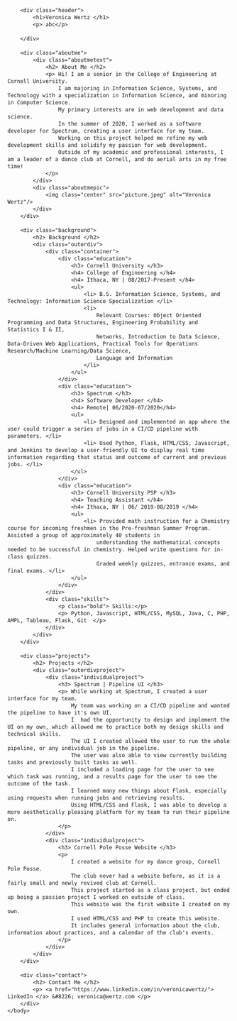 <!doctype html>
<html>
	<head>
		<link rel="preconnect" href="https://fonts.gstatic.com">
		<link href="https://fonts.googleapis.com/css2?family=Roboto+Mono&display=swap" rel="stylesheet">
		<link rel="stylesheet" type="text/css" href="style.css" media="screen"/>
	</head>
	<body>

		<div class="header">
			<h1>Veronica Wertz </h1>
			<p> abc</p>
			
		</div>

		<div class="aboutme"> 
			<div class="aboutmetext">
				<h2> About Me </h2>
				<p> Hi! I am a senior in the College of Engineering at Cornell University. 
					I am majoring in Information Science, Systems, and Technology with a specialization in Information Science, and minoring in Computer Science.
					My primary interests are in web development and data science. 
					In the summer of 2020, I worked as a software developer for Spectrum, creating a user interface for my team. 
					Working on this project helped me refine my web development skills and solidify my passion for web development. 
					Outside of my academic and professional interests, I am a leader of a dance club at Cornell, and do aerial arts in my free time! 
				</p>
			</div>
			<div class="aboutmepic">
				<img class="center" src="picture.jpeg" alt="Veronica Wertz"/>
			</div>
		</div>

		<div class="background">
			<h2> Background </h2>
			<div class="outerdiv">
				<div class="container">
					<div class="education">
						<h3> Cornell University </h3>
						<h4> College of Engineering </h4>
						<h4> Ithaca, NY | 08/2017-Present </h4>
						<ul>
							<li> B.S. Information Science, Systems, and Technology: Information Science Specialization </li>
							<li>
								Relevant Courses: Object Oriented Programming and Data Structures, Engineering Probability and Statistics I & II, 
								Networks, Introduction to Data Science, Data-Driven Web Applications, Practical Tools for Operations Research/Machine Learning/Data Science, 
								Language and Information	
							</li>
						</ul>	
					</div>
					<div class="education">
						<h3> Spectrum </h3>
						<h4> Software Developer </h4>
						<h4> Remote| 06/2020-07/2020</h4>
						<ul>
							<li> Designed and implemented an app where the user could trigger a series of jobs in a CI/CD pipeline with parameters. </li>
							<li> Used Python, Flask, HTML/CSS, Javascript, and Jenkins to develop a user-friendly UI to display real time information regarding that status and outcome of current and previous jobs. </li>
						</ul>
					</div>
					<div class="education">
						<h3> Cornell University PSP </h3> 
						<h4> Teaching Assistant </h4>
						<h4> Ithaca, NY | 06/ 2019-08/2019 </h4>
						<ul>
							<li> Provided math instruction for a Chemistry course for incoming freshmen in the Pre-freshman Summer Program. Assisted a group of approximately 40 students in 
								understanding the mathematical concepts needed to be successful in chemistry. Helped write questions for in-class quizzes. 
								Graded weekly quizzes, entrance exams, and final exams. </li>
						</ul>
					</div>
				</div>
				<div class="skills">
					<p class="bold"> Skills:</p>
					<p> Python, Javascript, HTML/CSS, MySQL, Java, C, PHP, AMPL, Tableau, Flask, Git  </p>
				</div>
			</div>
		</div>

		<div class="projects">
			<h2> Projects </h2>
			<div class="outerdivproject">
				<div class="individualproject">
					<h3> Spectrum | Pipeline UI </h3>
					<p> While working at Spectrum, I created a user interface for my team. 
						My team was working on a CI/CD pipeline and wanted the pipeline to have it's own UI. 
						I  had the opportunity to design and implement the UI on my own, which allowed me to practice both my design skills and technical skills. 
						The UI I created allowed the user to run the whole pipeline, or any individual job in the pipeline. 
						The user was also able to view currently building tasks and previously built tasks as well. 
						I included a loading page for the user to see which task was running, and a results page for the user to see the outcome of the task. 
						I learned many new things about Flask, especially using requests when running jobs and retrieving results. 
						Using HTML/CSS and Flask, I was able to develop a more aesthetically pleasing platform for my team to run their pipeline on. 
					</p>
				</div>
				<div class="individualproject">
					<h3> Cornell Pole Posse Website </h3>
					<p> 
						I created a website for my dance group, Cornell Pole Posse.
						The club never had a website before, as it is a fairly small and newly revived club at Cornell. 
						This project started as a class project, but ended up being a passion project I worked on outside of class. 
						This website was the first website I created on my own. 
						I used HTML/CSS and PHP to create this website.  
						It includes general information about the club, information about practices, and a calendar of the club's events. 
					</p>
				</div>
			</div>
		</div>
		
		<div class="contact">
			<h2> Contact Me </h2>
			<p> <a href="https://www.linkedin.com/in/veronicawertz/"> LinkedIn </a> &#8226; veronica@wertz.com </p>
		</div>
	</body>
</html>
